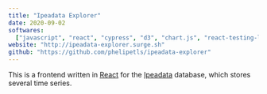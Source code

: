 ```yaml
---
title: "Ipeadata Explorer"
date: 2020-09-02
softwares:
  ["javascript", "react", "cypress", "d3", "chart.js", "react-testing-library"]
website: "http://ipeadata-explorer.surge.sh"
github: "https://github.com/phelipetls/ipeadata-explorer"
---
```


This is a frontend written in
[React](https://reactjs.org/docs/getting-started.html) for the
[Ipeadata](http://ipeadata.gov.br/api/) database, which stores several time
series.
